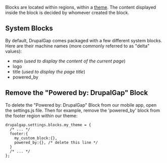 

Blocks are located within regions, within a [theme](../05_Themes). The content displayed inside the block is decided by whomever created the block.

## System Blocks

By default, DrupalGap comes packaged with a few different system blocks. Here are their machine names (more commonly referred to as "delta" values):

- main (*used to display the content of the current page*)
- logo
- title (*used to display the page title*)
- powered_by

## Remove the "Powered by: DrupalGap" Block

To delete the "Powered by: DrupalGap" Block from our mobile app, open the settings.js file. Then for example, remove the 'powered_by' block from the footer region within our theme:

```
drupalgap.settings.blocks.my_theme = {
  /* ... */
  footer:{
    my_custom_block:{},
    powered_by:{}, /* delete this line */
  }
  /* ... */
};
```
